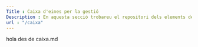 ```yaml
---
Title : Caixa d'eines per la gestió
Description : En aquesta secció trobareu el repositori dels elements de treball del cap de projectes, l’arquitecte, el proveïdor i el gestor de la qualitat
url : "/caixa"
---
```

hola des de caixa.md
